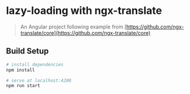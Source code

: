 # lazy-loading with ngx-translate

> An Angular project following example from [https://github.com/ngx-translate/core](https://github.com/ngx-translate/core)

## Build Setup

``` bash
# install dependencies
npm install

# serve at localhost:4200
npm run start

```
